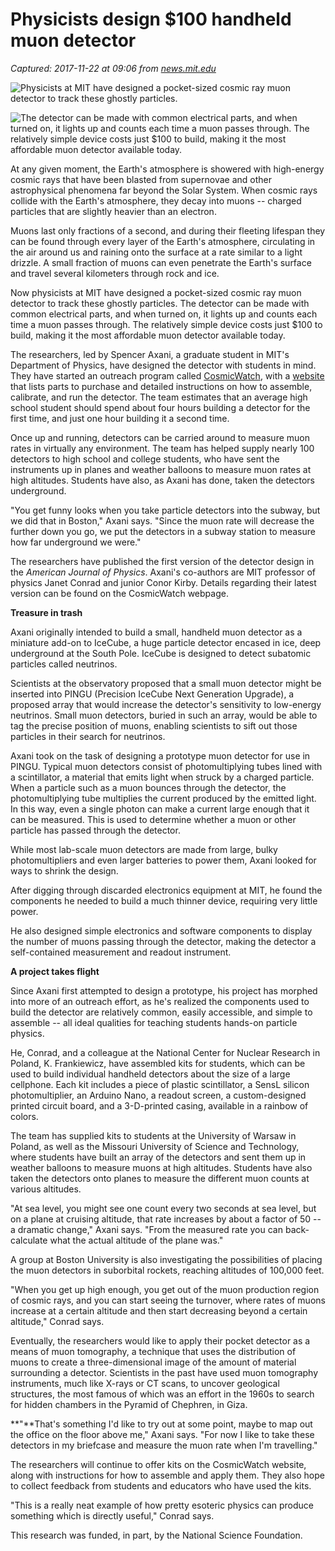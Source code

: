 # Physicists design $100 handheld muon detector

_Captured: 2017-11-22 at 09:06 from [news.mit.edu](http://news.mit.edu/2017/handheld-muon-detector-1121)_

![Physicists at MIT have designed a pocket-sized cosmic ray muon detector to track these ghostly particles.
](http://news.mit.edu/sites/mit.edu.newsoffice/files/styles/news_article_image_top_slideshow/public/images/2017/MIT-Muon-Kit-01_0.jpg?itok=TCDTfc5A)

![The detector can be made with common electrical parts, and when turned on, it lights up and counts each time a muon passes through. The relatively simple device costs just $100 to build, making it the most affordable muon detector available today.
](http://news.mit.edu/sites/mit.edu.newsoffice/files/styles/news_article_image_top_slideshow/public/images/2017/MIT-Muon-Kit-02.jpg?itok=XqTSAwxG)

At any given moment, the Earth's atmosphere is showered with high-energy cosmic rays that have been blasted from supernovae and other astrophysical phenomena far beyond the Solar System. When cosmic rays collide with the Earth's atmosphere, they decay into muons -- charged particles that are slightly heavier than an electron.

Muons last only fractions of a second, and during their fleeting lifespan they can be found through every layer of the Earth's atmosphere, circulating in the air around us and raining onto the surface at a rate similar to a light drizzle. A small fraction of muons can even penetrate the Earth's surface and travel several kilometers through rock and ice.

Now physicists at MIT have designed a pocket-sized cosmic ray muon detector to track these ghostly particles. The detector can be made with common electrical parts, and when turned on, it lights up and counts each time a muon passes through. The relatively simple device costs just $100 to build, making it the most affordable muon detector available today.

The researchers, led by Spencer Axani, a graduate student in MIT's Department of Physics, have designed the detector with students in mind. They have started an outreach program called [CosmicWatch](http://cosmicwatch.lns.mit.edu/), with a [website](http://cosmicwatch.lns.mit.edu/) that lists parts to purchase and detailed instructions on how to assemble, calibrate, and run the detector. The team estimates that an average high school student should spend about four hours building a detector for the first time, and just one hour building it a second time.

Once up and running, detectors can be carried around to measure muon rates in virtually any environment. The team has helped supply nearly 100 detectors to high school and college students, who have sent the instruments up in planes and weather balloons to measure muon rates at high altitudes. Students have also, as Axani has done, taken the detectors underground.

"You get funny looks when you take particle detectors into the subway, but we did that in Boston," Axani says. "Since the muon rate will decrease the further down you go, we put the detectors in a subway station to measure how far underground we were."

The researchers have published the first version of the detector design in the _American Journal of Physics_. Axani's co-authors are MIT professor of physics Janet Conrad and junior Conor Kirby. Details regarding their latest version can be found on the CosmicWatch webpage.

**Treasure in trash**

Axani originally intended to build a small, handheld muon detector as a miniature add-on to IceCube, a huge particle detector encased in ice, deep underground at the South Pole. IceCube is designed to detect subatomic particles called neutrinos.

Scientists at the observatory proposed that a small muon detector might be inserted into PINGU (Precision IceCube Next Generation Upgrade), a proposed array that would increase the detector's sensitivity to low-energy neutrinos. Small muon detectors, buried in such an array, would be able to tag the precise position of muons, enabling scientists to sift out those particles in their search for neutrinos.

Axani took on the task of designing a prototype muon detector for use in PINGU. Typical muon detectors consist of photomultiplying tubes lined with a scintillator, a material that emits light when struck by a charged particle. When a particle such as a muon bounces through the detector, the photomultiplying tube multiplies the current produced by the emitted light. In this way, even a single photon can make a current large enough that it can be measured. This is used to determine whether a muon or other particle has passed through the detector.

While most lab-scale muon detectors are made from large, bulky photomultipliers and even larger batteries to power them, Axani looked for ways to shrink the design.

After digging through discarded electronics equipment at MIT, he found the components he needed to build a much thinner device, requiring very little power.

He also designed simple electronics and software components to display the number of muons passing through the detector, making the detector a self-contained measurement and readout instrument.

**A project takes flight**

Since Axani first attempted to design a prototype, his project has morphed into more of an outreach effort, as he's realized the components used to build the detector are relatively common, easily accessible, and simple to assemble -- all ideal qualities for teaching students hands-on particle physics.

He, Conrad, and a colleague at the National Center for Nuclear Research in Poland, K. Frankiewicz, have assembled kits for students, which can be used to build individual handheld detectors about the size of a large cellphone. Each kit includes a piece of plastic scintillator, a SensL silicon photomultiplier, an Arduino Nano, a readout screen, a custom-designed printed circuit board, and a 3-D-printed casing, available in a rainbow of colors.

The team has supplied kits to students at the University of Warsaw in Poland, as well as the Missouri University of Science and Technology, where students have built an array of the detectors and sent them up in weather balloons to measure muons at high altitudes. Students have also taken the detectors onto planes to measure the different muon counts at various altitudes.

"At sea level, you might see one count every two seconds at sea level, but on a plane at cruising altitude, that rate increases by about a factor of 50 -- a dramatic change," Axani says. "From the measured rate you can back-calculate what the actual altitude of the plane was."

A group at Boston University is also investigating the possibilities of placing the muon detectors in suborbital rockets, reaching altitudes of 100,000 feet.

"When you get up high enough, you get out of the muon production region of cosmic rays, and you can start seeing the turnover, where rates of muons increase at a certain altitude and then start decreasing beyond a certain altitude," Conrad says.

Eventually, the researchers would like to apply their pocket detector as a means of muon tomography, a technique that uses the distribution of muons to create a three-dimensional image of the amount of material surrounding a detector. Scientists in the past have used muon tomography instruments, much like X-rays or CT scans, to uncover geological structures, the most famous of which was an effort in the 1960s to search for hidden chambers in the Pyramid of Chephren, in Giza.

**"**That's something I'd like to try out at some point, maybe to map out the office on the floor above me," Axani says. "For now I like to take these detectors in my briefcase and measure the muon rate when I'm travelling."

The researchers will continue to offer kits on the CosmicWatch website, along with instructions for how to assemble and apply them. They also hope to collect feedback from students and educators who have used the kits.

"This is a really neat example of how pretty esoteric physics can produce something which is directly useful," Conrad says.

This research was funded, in part, by the National Science Foundation.
